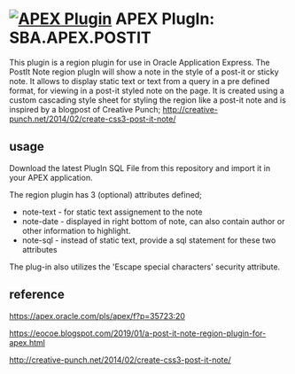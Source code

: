 [![APEX Plugin](https://cdn.rawgit.com/Dani3lSun/apex-github-badges/b7e95341/badges/apex-plugin-badge.svg)](<https://eocoe.blogspot.com/2019/01/a-post-it-note-region-plugin-for-apex.html>)
APEX PlugIn: SBA.APEX.POSTIT
============================

This plugin is a region plugin for use in Oracle Application Express. The PostIt Note region plugIn will show a note in the style of a post-it or sticky note. It allows to display static text or text from a query in a pre defined format, for viewing in a post-it styled note on the page. It is created using a custom cascading style sheet for styling the region like a post-it note and is inspired by a blogpost of Creative Punch; http://creative-punch.net/2014/02/create-css3-post-it-note/

## usage
Download the latest PlugIn SQL File from this repository and import it in your APEX application.

The region plugin has 3 (optional) attributes defined;
 * note-text - for static text assignement to the note 
 * note-date - displayed in right bottom of note, can also contain author or other information to highlight.
 * note-sql  - instead of static text, provide a sql statement for these two attributes 

The plug-in also utilizes the 'Escape special characters' security attribute.

## reference

https://apex.oracle.com/pls/apex/f?p=35723:20

https://eocoe.blogspot.com/2019/01/a-post-it-note-region-plugin-for-apex.html

http://creative-punch.net/2014/02/create-css3-post-it-note/

